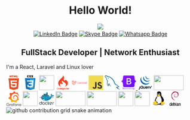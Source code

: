 <div id="header" align="center">
  <h1>Hello World!</h1>
  <img src="https://miro.medium.com/v2/resize:fit:1400/1*5zbjAY6BL_u-OXF0_ZAPtw.jpeg" style="width: 50%"/>
  <div id="badges">
    <a href="https://www.linkedin.com/in/leonardomarcattidasilva/" target="_blank"><img src="https://img.shields.io/badge/LinkedIn-darkblue?style=for-the-badge&logo=linkedin&logoColor=white" alt="LinkedIn Badge"/></a>
    <a href="skype:leonardo.marcatti?chat"><img src="https://img.shields.io/badge/Skype-blue?style=for-the-badge&logo=skype&logoColor=white" alt="Skype Badge"/></a>
    <a href="https://wa.me/+5545999162748"><img src="https://img.shields.io/badge/Whatsapp-darkgreen?style=for-the-badge&logo=whatsapp&logoColor=white" alt="Whatsapp Badge"/></a>
  </div>
</div>
<h2 style="text-align: center;">FullStack Developer | Network Enthusiast </h2>
<p>I'm a React, Laravel and Linux lover</p>
<div>
  <a href="https://www.w3schools.com/html/"><img src="https://github.com/devicons/devicon/blob/master/icons/html5/html5-plain-wordmark.svg" width="40" height="40"></a>
  <a href="https://www.w3schools.com/css/"><img src="https://github.com/devicons/devicon/blob/master/icons/css3/css3-original-wordmark.svg" width="40" height="40"></a>
  <a href="https://www.php.net/"><img src="https://user-images.githubusercontent.com/29094440/176947095-e5985b18-840f-4d6a-81b9-ecce7f86ebd9.png" width="40" height="40"></a>
    <a href="https://www.codeigniter.com/user_guide/intro/index.html"><img src="https://github.com/devicons/devicon/blob/master/icons/codeigniter/codeigniter-plain-wordmark.svg" width="40" height="40"></a>
  <a href="https://laravel.com/docs/10.x"><img src="https://github.com/devicons/devicon/blob/master/icons/laravel/laravel-line-wordmark.svg" width="40" height="40"></a>
  <a href="https://www.javascript.com/"> <img src="https://github.com/devicons/devicon/blob/master/icons/javascript/javascript-original.svg" width="40" height="40"></a>
  <a href="https://www.mysql.com/"><img src="https://github.com/devicons/devicon/blob/master/icons/mysql/mysql-original.svg" width="40" height="40"></a>
  <a href="https://getbootstrap.com/docs/5.0/getting-started/introduction/"><img src="https://github.com/devicons/devicon/blob/master/icons/bootstrap/bootstrap-original-wordmark.svg" width="40" height="40"> </a>
  <a href="https://jquery.com/"><img src="https://github.com/devicons/devicon/blob/master/icons/jquery/jquery-original-wordmark.svg" width="40" height="40"></a>
  <a href="https://www.zabbix.com/"><img src="https://www.made4it.com.br/wp-content/uploads/2020/10/zabbix_logo_500x131.png" width="80" height="40"></a>
  <a href="https://grafana.com/"><img src="https://github.com/devicons/devicon/blob/master/icons/grafana/grafana-original-wordmark.svg" width="40" height="40"></a>
  <a href="https://owncloud.com/"> <img src="https://owncloud.com/wp-content/uploads/2020/07/owncloud-trademark.png" width="40" height="40"></a>
  <a href="https://www.docker.com/"><img src="https://github.com/devicons/devicon/blob/master/icons/docker/docker-original-wordmark.svg" width="40" height="40"></a>
  <a href="https://proxmox.com/en/"><img src="https://logovectorseek.com/wp-content/uploads/2021/10/proxmox-server-solutions-gmbh-logo-vector.png" width="80" height="40"></a>
  <a href="https://www.pfsense.org/"><img src="https://upload.wikimedia.org/wikipedia/commons/thumb/b/b9/PfSense_logo.png/1200px-PfSense_logo.png" width="80" height="40"></a>
  <a href="https://www.samba.org/"><img src="https://treinamentos.unirede.net/wp-content/uploads/sites/2/2017/05/samba-treinamento-square.png" width="40" height="40"></a>
  <a href="https://www.microsoft.com/pt-br/windows-server"><img src="https://penseemti.com.br/wp-content/uploads/2016/02/windows-server-logo.png" width="40" height="40"></a>
  <a href="https://www.linux.org/pages/download/"><img src="https://github.com/devicons/devicon/blob/master/icons/linux/linux-original.svg" width="40" height="40"></a>
  <a href="https://www.debian.org/"><img src="https://github.com/devicons/devicon/blob/master/icons/debian/debian-original-wordmark.svg" width="40" height="40"></a>
</div>

<picture>
  <source media="(prefers-color-scheme: dark)" srcset="https://raw.githubusercontent.com/Leonardomarcati/Lleonardomarcati/output/github-contribution-grid-snake-dark.svg">
  <source media="(prefers-color-scheme: light)" srcset="https://raw.githubusercontent.com/Leonardomarcati/leonardomarcati/output/github-contribution-grid-snake.svg">
  <img alt="github contribution grid snake animation" src="https://raw.githubusercontent.com/Leonardomarcati/leonardomarcati/output/github-contribution-grid-snake.svg">
</picture>
<br><br>
<br><br>
